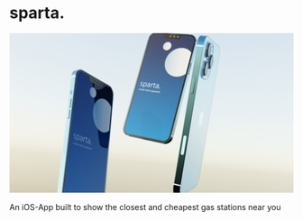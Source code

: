 # sparta.

![Screenshot](productView.jpg)



An iOS-App built to show the closest and cheapest gas stations near you
